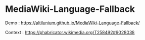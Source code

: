 # MediaWiki-Language-Fallback

Demo : https://altilunium.github.io/MediaWiki-Language-Fallback/

Context : https://phabricator.wikimedia.org/T258492#9028038
